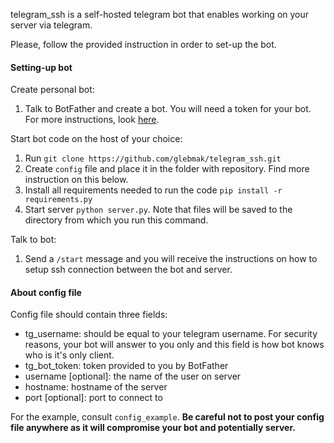 telegram_ssh is a self-hosted telegram bot that enables working on your server via telegram.

Please, follow the provided instruction in order to set-up the bot.

#### Setting-up bot

Create personal bot:
1. Talk to BotFather and create a bot. You will need a token for your bot. 
For more instructions, look [here](https://core.telegram.org/bots#6-botfather).

Start bot code on the host of your choice:
1. Run `git clone https://github.com/glebmak/telegram_ssh.git`
1. Create `config` file and place it in the folder with repository. 
Find more instruction on this below.
1. Install all requirements needed to run the code `pip install -r requirements.py`
1. Start server `python server.py`. Note that files will be saved to the directory from which you run this command.

Talk to bot:
1. Send a `/start` message and you will receive the instructions on how to 
setup ssh connection between the bot and server.



#### About config file

Config file should contain three fields:
* tg_username: should be equal to your telegram username. 
For security reasons, your bot will answer to you only and 
this field is how bot knows who is it's only client.
* tg_bot_token: token provided to you by BotFather
* username [optional]: the name of the user on server
* hostname: hostname of the server
* port [optional]: port to connect to

For the example, consult `config_example`. 
**Be careful not to post your config file anywhere as it will 
compromise your bot and potentially server.**
